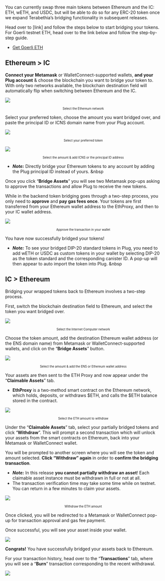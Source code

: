 You can currently swap three main tokens between Ethereum and the IC: ETH, wETH, and USDC, but will be able to do so for any ERC-20 token once we expand Terabethia’s bridging functionality in subsequent releases.

Head over to [link] and follow the steps below to start bridging your tokens. For Goerli testnet ETH, head over to the link below and follow the step-by-step guide.

  * [Get Goerli ETH](https://goerlifaucet.com/)

## Ethereum > IC
**Connect your Metamask** or WalletConnect-supported wallets, **and your Plug account** & choose the blockchain you want to bridge your token to. With only two networks available, the blockchain destination field will automatically flip when switching between Ethereum and the IC.

![](../imgs/eth-ic-network-selector.png)

<center><sub><sup>Select the Ethereum network</sub></sup></center>

Select your preferred token, choose the amount you want bridged over, and paste the principal ID or ICNS domain name from your Plug account.

![](../imgs/asset-selection.png)

<center><sub><sup>Select your preferred token</sub></sup></center>

![](../imgs/eth-amount-selection.png)

<center><sub><sup>Select the amount & add ICNS or the principal ID address</sub></sup></center>

- ***Note:*** Directly bridge your Ethereum tokens to any account by adding the Plug principal ID instead of yours.
&nbsp

Once you click “**Bridge Assets**” you will see two Metamask pop-ups asking to approve the transactions and allow Plug to receive the new tokens. 

While in the backend token bridging goes through a two-step process, you only need to **approve** and **pay gas fees once**. Your tokens are first transferred from your Ethereum wallet address to the EthProxy, and then to your IC wallet address.

![](../imgs/brdige-metamask-popup.png)

<center><sub><sup>Approve the transaction in your wallet</sub></sup></center>

You have now successfully bridged your tokens!

- ***Note:*** To see your bridged DIP-20 standard tokens in Plug, you need to add wETH or USDC as custom tokens in your wallet by selecting DIP-20 as the token standard and the corresponding canister ID. A pop-up will then appear to auto import the token into Plug.
&nbsp


## IC > Ethereum

Bridging your wrapped tokens back to Ethereum involves a two-step process.

First, switch the blockchain destination field to Ethereum, and select the token you want bridged over. 

![](../imgs/ic-eth-network-selector.png)

<center><sub><sup>Select the Internet Computer network</sub></sup></center>

Choose the token amount, add the destination Ethereum wallet address (or the ENS domain name) from Metamask or WalletConnect-supported wallets, and click on the “**Bridge Assets**” button.

![](../imgs/ic-amount-selection.png)

<center><sub><sup>Select the amount & add the ENS or Ethereum wallet address</sub></sup></center>


Your assets are then sent to the ETH Proxy and now appear under the “**Claimable Assets**” tab. 

- ****EthProxy**** is a two-method smart contract on the Ethereum network, which holds, deposits, or withdraws $ETH, and calls the $ETH balance stored in the contract.

![](../imgs/claimable-assets-tab.png)

<center><sub><sup>Select the ETH amount to withdraw</sub></sup></center>

Under the “**Claimable Assets**” tab, select your partially bridged tokens and click “**Withdraw**”. This will prompt a second transaction which will unlock your assets from the smart contracts on Ethereum, back into your Metamask or WalletConnect wallet. 

You will be prompted to another screen where you will see the token and amount selected. **Click “Withdraw” again** in order to **confirm the bridging transaction**.

- ***Note:***  In this release **you cannot partially withdraw an asset**! Each claimable asset instance must be withdrawn in full or not at all.
- The transaction verification time may take some time while on testnet. You can return in a few minutes to claim your assets.

![](../imgs/withdraw-step-2.png)


<center><sub><sup>Withdraw the ETH amount</sub></sup></center>

Once clicked, you will be redirected to a Metamask or WalletConnect pop-up for transaction approval and gas fee payment.

Once successful, you will see your asset inside your wallet.

![](../imgs/Withdraw-to-eth-metamask-Pop-up.png)

**Congrats!** You have successfully bridged your assets back to Ethereum.

For your transaction history, head over to the “**Transactions**” tab, where you will see a “**Burn**” transaction corresponding to the recent withdrawal.

![](../imgs/transaction-tab-burn.png)

